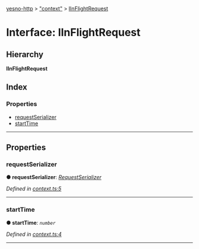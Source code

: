 [yesno-http](../README.md) > ["context"](../modules/_context_.md) > [IInFlightRequest](../interfaces/_context_.iinflightrequest.md)

# Interface: IInFlightRequest

## Hierarchy

**IInFlightRequest**

## Index

### Properties

* [requestSerializer](_context_.iinflightrequest.md#requestserializer)
* [startTime](_context_.iinflightrequest.md#starttime)

---

## Properties

<a id="requestserializer"></a>

###  requestSerializer

**● requestSerializer**: *[RequestSerializer](../classes/_http_serializer_.requestserializer.md)*

*Defined in [context.ts:5](https://github.com/FormidableLabs/yesno/blob/b6b210e/src/context.ts#L5)*

___
<a id="starttime"></a>

###  startTime

**● startTime**: *`number`*

*Defined in [context.ts:4](https://github.com/FormidableLabs/yesno/blob/b6b210e/src/context.ts#L4)*

___


